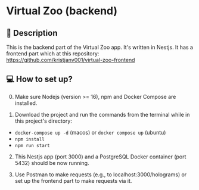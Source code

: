 # Virtual Zoo (backend)

## 📝 Description

This is the backend part of the Virtual Zoo app. It's written in Nestjs. It has a frontend part which at this repository:
https://github.com/kristjanv001/virtual-zoo-frontend


## 💻 How to set up?

0. Make sure Nodejs (version >= 16), npm and Docker Compose are installed.

1. Download the project and run the commands from the terminal while in this project's directory:
- `docker-compose up -d` (macos) or `docker compose up` (ubuntu)
- `npm install`
- `npm run start`

2. This Nestjs app (port 3000) and a PostgreSQL Docker container (port 5432) should be now running.

3. Use Postman to make requests (e.g., to localhost:3000/holograms) or set up the frontend part to make requests via it.
